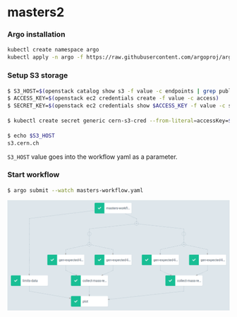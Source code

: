 # masters2

### Argo installation

```bash
kubectl create namespace argo
kubectl apply -n argo -f https://raw.githubusercontent.com/argoproj/argo/stable/manifests/install.yaml
```

### Setup S3 storage

```bash
$ S3_HOST=$(openstack catalog show s3 -f value -c endpoints | grep public | cut -d '/' -f3)
$ ACCESS_KEY=$(openstack ec2 credentials create -f value -c access)
$ SECRET_KEY=$(openstack ec2 credentials show $ACCESS_KEY -f value -c secret)

$ kubectl create secret generic cern-s3-cred --from-literal=accessKey=$ACCESS_KEY --from-literal=secretKey=$SECRET_KEY

$ echo $S3_HOST
s3.cern.ch
```

`S3_HOST` value goes into the workflow yaml as a parameter.

### Start workflow

```bash
$ argo submit --watch masters-workflow.yaml
```


![](workflow_shape.png)
